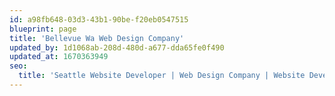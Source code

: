 ```yaml
---
id: a98fb648-03d3-43b1-90be-f20eb0547515
blueprint: page
title: 'Bellevue Wa Web Design Company'
updated_by: 1d1068ab-208d-480d-a677-dda65fe0f490
updated_at: 1670363949
seo:
  title: 'Seattle Website Developer | Web Design Company | Website Development Vendor'
---
```

